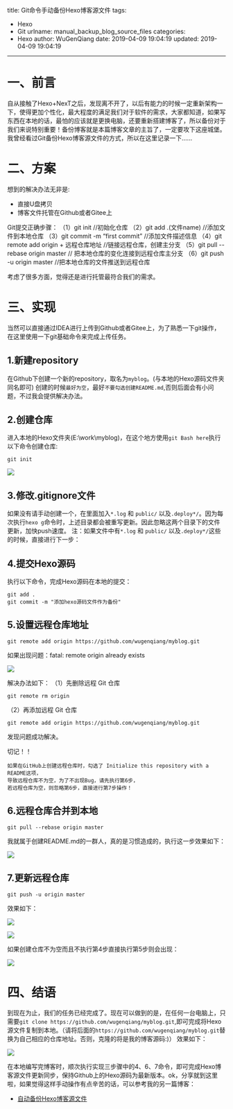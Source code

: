 title: Git命令手动备份Hexo博客源文件
tags:
  - Hexo
  - Git
urlname: manual_backup_blog_source_files
categories:
  - Hexo
author: WuGenQiang
date: 2019-04-09 19:04:19
updated: 2019-04-09 19:04:19
---

# 一、前言
自从接触了Hexo+NexT之后，发现离不开了，以后有能力的时候一定重新架构一下，使得更加个性化，最大程度的满足我们对于软件的需求，大家都知道，如果写东西在本地的话，最怕的应该就是更换电脑，还要重新搭建博客了，所以备份对于我们来说特别重要！备份博客就是本篇博客文章的主旨了，一定要攻下这座城堡。
我曾经看过Git备份Hexo博客源文件的方式，所以在这里记录一下……

<!--more-->
# 二、方案
想到的解决办法无非是:

* 直接U盘拷贝
* 博客文件托管在Github或者Gitee上

Git提交正确步骤：
（1）git init //初始化仓库
（2）git add .(文件name) //添加文件到本地仓库
（3）git commit -m “first commit” //添加文件描述信息
（4）git remote add origin + 远程仓库地址 //链接远程仓库，创建主分支
（5）git pull --rebase origin master // 把本地仓库的变化连接到远程仓库主分支
（6）git push -u origin master //把本地仓库的文件推送到远程仓库

考虑了很多方面，觉得还是进行托管最符合我们的需求。

# 三、实现
当然可以直接通过IDEA进行上传到Github或者Gitee上，为了熟悉一下git操作，在这里使用一下git基础命令来完成上传任务。

## 1.新建repository
在Github下创建一个新的repository，取名为`myblog`。(与本地的Hexo源码文件夹同名即可)
创建的时候`最好为空`，最好`不要勾选创建README.md`,否则后面会有小问题，不过我会提供解决办法。

## 2.创建仓库
进入本地的Hexo文件夹(E:\work\myblog)，在这个地方使用`git Bash here`执行以下命令创建仓库:
```
git init
```
![](https://raw.githubusercontent.com/wugenqiang/picGo/master/pictures/20190409192241.png)

## 3.修改.gitignore文件

如果没有请手动创建一个，在里面加入`*.log` 和 `public/` 以及`.deploy*/`。因为每次执行`hexo g`命令时，上述目录都会被重写更新。因此忽略这两个目录下的文件更新，加快push速度。
注：如果文件中有`*.log` 和 `public/` 以及`.deploy*/`这些的时候，直接进行下一步：

## 4.提交Hexo源码
执行以下命令，完成Hexo源码在本地的提交：
```
git add .
git commit -m "添加hexo源码文件作为备份"
```

## 5.设置远程仓库地址
```
git remote add origin https://github.com/wugenqiang/myblog.git
```
如果出现问题：fatal: remote origin already exists

![](https://raw.githubusercontent.com/wugenqiang/picGo/master/pictures/20190409194211.png)

解决办法如下：
（1）先删除远程 Git 仓库
```
git remote rm origin
```
（2）再添加远程 Git 仓库
```
git remote add origin https://github.com/wugenqiang/myblog.git
```
发现问题成功解决。

切记！！

    如果在GitHub上创建远程仓库时，勾选了 Initialize this repository with a README这项，
    导致远程仓库不为空，为了不出现Bug，请先执行第6步，
    若远程仓库为空，则忽略第6步，直接进行第7步操作！
## 6.远程仓库合并到本地
```
git pull --rebase origin master
```
我就属于创建README.md的一群人，真的是习惯造成的，执行这一步效果如下：

![](https://raw.githubusercontent.com/wugenqiang/picGo/master/pictures/20190409202006.png)

## 7.更新远程仓库
```
git push -u origin master
```
效果如下：

![](https://raw.githubusercontent.com/wugenqiang/picGo/master/pictures/20190409202215.png)

![](https://raw.githubusercontent.com/wugenqiang/picGo/master/pictures/20190409200850.png)

如果创建仓库不为空而且不执行第4步直接执行第5步则会出现：

![](https://raw.githubusercontent.com/wugenqiang/picGo/master/pictures/20190409202447.png)

# 四、结语
到现在为止，我们的任务已经完成了。现在可以做到的是，在任何一台电脑上，只需要`git clone https://github.com/wugenqiang/myblog.git`,即可完成将Hexo源文件复制到本地。（请将后面的`https://github.com/wugenqiang/myblog.git`替换为自己相应的仓库地址。否则，克隆的将是我的博客源码:)）
效果如下：

![](https://raw.githubusercontent.com/wugenqiang/picGo/master/pictures/20190409205709.png)

在本地编写完博客时，顺次执行实现三步骤中的4、6、7命令，即可完成Hexo博客源文件更新同步，保持Github上的Hexo源码为最新版本。ok，分享就到这里啦，如果觉得这样手动操作有点辛苦的话，可以参考我的另一篇博客：
* [自动备份Hexo博客源文件](https://blog.enjoytoshare.club/article/auto_backup_blog_source_files.html)
